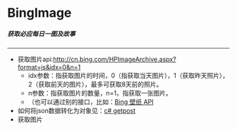 # BingImage
##### 获取必应每日一图及故事
---
+ 获取图片api:http://cn.bing.com/HPImageArchive.aspx?format=js&idx=0&n=1
  * idx参数：指获取图片的时间，0（指获取当天图片），1（获取昨天照片），2（获取前天的图片），最多可获取8天前的照片。 
  * n参数：指获取图片的数量，n=1，指获取一张图片。
  * （也可以通过别的接口，比如：[Bing 壁纸 API](https://github.com/xCss/bing)
+ 如何将json数据转化为对象见：[c# getpost](https://github.com/xiaoxianrou8/GetPost)
+ 获取图片
